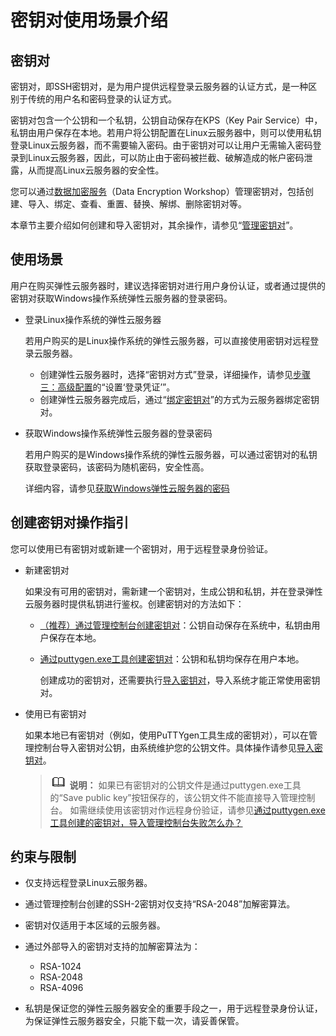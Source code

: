 # 密钥对使用场景介绍<a name="ecs_13_0201"></a>

## 密钥对<a name="section336851111274"></a>

密钥对，即SSH密钥对，是为用户提供远程登录云服务器的认证方式，是一种区别于传统的用户名和密码登录的认证方式。

密钥对包含一个公钥和一个私钥，公钥自动保存在KPS（Key Pair Service）中，私钥由用户保存在本地。若用户将公钥配置在Linux云服务器中，则可以使用私钥登录Linux云服务器，而不需要输入密码。由于密钥对可以让用户无需输入密码登录到Linux云服务器，因此，可以防止由于密码被拦截、破解造成的帐户密码泄露，从而提高Linux云服务器的安全性。

您可以通过[数据加密服务](https://www.huaweicloud.com/product/dew.html)（Data Encryption Workshop）管理密钥对，包括创建、导入、绑定、查看、重置、替换、解绑、删除密钥对等。

本章节主要介绍如何创建和导入密钥对，其余操作，请参见“[管理密钥对](https://support.huaweicloud.com/usermanual-dew/dew_01_0036.html)”。

## 使用场景<a name="section72625177171"></a>

用户在购买弹性云服务器时，建议选择密钥对进行用户身份认证，或者通过提供的密钥对获取Windows操作系统弹性云服务器的登录密码。

-   登录Linux操作系统的弹性云服务器

    若用户购买的是Linux操作系统的弹性云服务器，可以直接使用密钥对远程登录云服务器。

    -   创建弹性云服务器时，选择“密钥对方式”登录，详细操作，请参见[步骤三：高级配置](https://support.huaweicloud.com/qs-ecs/ecs_02_0012.html)的“设置‘登录凭证’”。
    -   创建弹性云服务器完成后，通过“[绑定密钥对](https://support.huaweicloud.com/usermanual-dew/dew_01_0071.html)”的方式为云服务器绑定密钥对。


-   获取Windows操作系统弹性云服务器的登录密码

    若用户购买的是Windows操作系统的弹性云服务器，可以通过密钥对的私钥获取登录密码，该密码为随机密码，安全性高。

    详细内容，请参见[获取Windows弹性云服务器的密码](获取Windows弹性云服务器的密码.md)


## 创建密钥对操作指引<a name="section11987840143215"></a>

您可以使用已有密钥对或新建一个密钥对，用于远程登录身份验证。

-   新建密钥对

    如果没有可用的密钥对，需新建一个密钥对，生成公钥和私钥，并在登录弹性云服务器时提供私钥进行鉴权。创建密钥对的方法如下：

    -   [（推荐）通过管理控制台创建密钥对](（推荐）通过管理控制台创建密钥对.md)：公钥自动保存在系统中，私钥由用户保存在本地。
    -   [通过puttygen.exe工具创建密钥对](通过puttygen-exe工具创建密钥对.md)：公钥和私钥均保存在用户本地。

        创建成功的密钥对，还需要执行[导入密钥对](导入密钥对.md)，导入系统才能正常使用密钥对。


-   使用已有密钥对

    如果本地已有密钥对（例如，使用PuTTYgen工具生成的密钥对），可以在管理控制台导入密钥对公钥，由系统维护您的公钥文件。具体操作请参见[导入密钥对](导入密钥对.md)。

    >![](public_sys-resources/icon-note.gif) **说明：** 
    >如果已有密钥对的公钥文件是通过puttygen.exe工具的“Save public key”按钮保存的，该公钥文件不能直接导入管理控制台。
    >如需继续使用该密钥对作远程身份验证，请参见[通过puttygen.exe工具创建的密钥对，导入管理控制台失败怎么办？](https://support.huaweicloud.com/ecs_faq/ecs_faq_1220.html)


## 约束与限制<a name="section57670118165256"></a>

-   仅支持远程登录Linux云服务器。
-   通过管理控制台创建的SSH-2密钥对仅支持“RSA-2048”加解密算法。
-   密钥对仅适用于本区域的云服务器。
-   通过外部导入的密钥对支持的加解密算法为：
    -   RSA-1024
    -   RSA-2048
    -   RSA-4096

-   私钥是保证您的弹性云服务器安全的重要手段之一，用于远程登录身份认证，为保证弹性云服务器安全，只能下载一次，请妥善保管。

